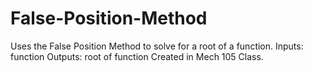 # False-Position-Method
Uses the False Position Method to solve for a root of a function.
Inputs: function
Outputs: root of function
Created in Mech 105 Class.
